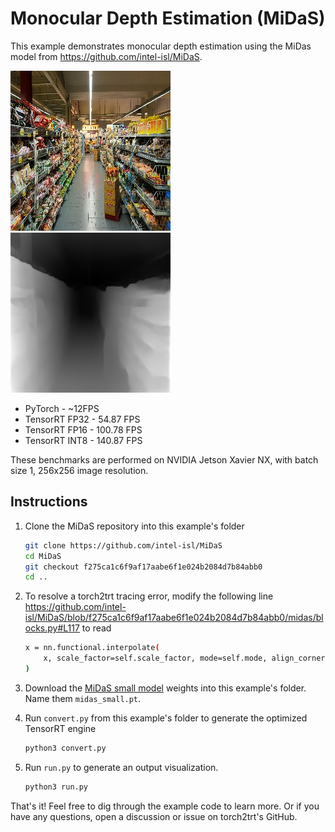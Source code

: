 # Monocular Depth Estimation (MiDaS)

This example demonstrates monocular depth estimation using the MiDas model from https://github.com/intel-isl/MiDaS.

<img src="assets/grocery_256.jpg"/><img src="assets/output_trt.jpg"/>

- PyTorch - ~12FPS
- TensorRT FP32 - 54.87 FPS
- TensorRT FP16 - 100.78 FPS
- TensorRT INT8 - 140.87 FPS

These benchmarks are performed on NVIDIA Jetson Xavier NX, with batch size 1, 256x256 image resolution.

## Instructions

1. Clone the MiDaS repository into this example's folder

    ```bash
    git clone https://github.com/intel-isl/MiDaS
    cd MiDaS
    git checkout f275ca1c6f9af17aabe6f1e024b2084d7b84abb0
    cd ..
    ```

2. To resolve a torch2trt tracing error, modify the following line https://github.com/intel-isl/MiDaS/blob/f275ca1c6f9af17aabe6f1e024b2084d7b84abb0/midas/blocks.py#L117 to read

    ```bash
    x = nn.functional.interpolate(
        x, scale_factor=self.scale_factor, mode=self.mode, align_corners=False
    )
    ```

3. Download the [MiDaS small model](https://github.com/intel-isl/MiDaS/releases/download/v2_1/model-small-70d6b9c8.pt) weights into this example's folder.  Name them ``midas_small.pt``.
4. Run ``convert.py`` from this example's folder to generate the optimized TensorRT engine

    ```bash
    python3 convert.py
    ```
5. Run ``run.py`` to generate an output visualization.

    ```bash
    python3 run.py
    ```

That's it!  Feel free to dig through the example code to learn more.  Or if you have any questions, open a discussion or issue on torch2trt's GitHub.

